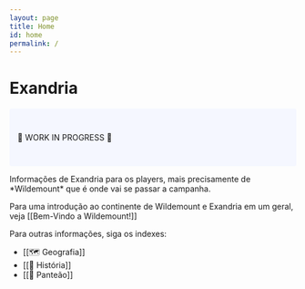```yaml
---
layout: page
title: Home
id: home
permalink: /
---
```


# Exandria

<p style="padding: 3em 1em; background: #f5f7ff; border-radius: 4px;">
  🔨 WORK IN PROGRESS 🔧
</p>
Informações de Exandria para os players, mais precisamente de *Wildemount* que é onde vai se passar a campanha.

Para uma introdução ao continente de Wildemount e Exandria em um geral, veja [[Bem-Vindo a Wildemount!]]

Para outras informações, siga os indexes:
- [[🗺 Geografia]]
- [[📜 História]]
- [[🔮 Panteão]]

<style>
  .wrapper {
    max-width: 46em;
  }
</style>
